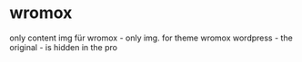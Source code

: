 # wromox
only content img für wromox -
only img. for theme wromox wordpress -
the original - is hidden in the pro



